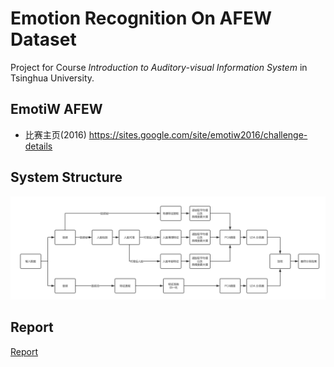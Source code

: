 # Emotion Recognition On AFEW Dataset

Project for Course _Introduction to Auditory-visual Information System_ in Tsinghua University.

## EmotiW AFEW

- 比赛主页(2016) <https://sites.google.com/site/emotiw2016/challenge-details>

## System Structure

![](./report/structure.png)

## Report

[Report](./report/afew.pdf)

